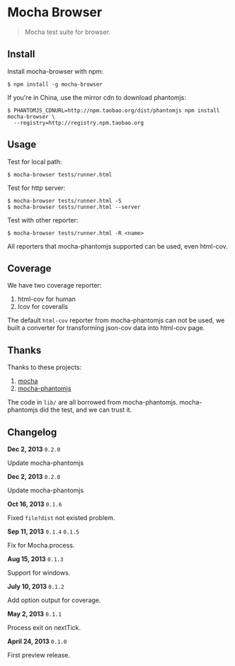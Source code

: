 # Mocha Browser

> Mocha test suite for browser.


## Install

Install mocha-browser with npm:

```
$ npm install -g mocha-browser
```

If you're in China, use the mirror cdn to download phantomjs:

```
$ PHANTOMJS_CDNURL=http://npm.taobao.org/dist/phantomjs npm install mocha-browser \
  --registry=http://registry.npm.taobao.org
```

## Usage

Test for local path:

```
$ mocha-browser tests/runner.html
```

Test for http server:

```
$ mocha-browser tests/runner.html -S
$ mocha-browser tests/runner.html --server
```

Test with other reporter:

```
$ mocha-browser tests/runner.html -R <name>
```

All reporters that mocha-phantomjs supported can be used, even html-cov.

## Coverage

We have two coverage reporter:

1. html-cov for human
2. lcov for coveralls

The default `html-cov` reporter from mocha-phantomjs can not be used,
we built a converter for transforming json-cov data into html-cov page.

## Thanks

Thanks to these projects:

1. [mocha](https://github.com/visionmedia/mocha)
2. [mocha-phantomjs](https://github.com/metaskills/mocha-phantomjs)

The code in `lib/` are all borrowed from mocha-phantomjs.
mocha-phantomjs did the test, and we can trust it.

## Changelog

**Dec 2, 2013** `0.2.0`

Update mocha-phantomjs

**Dec 2, 2013** `0.2.0`

Update mocha-phantomjs

**Oct 16, 2013** `0.1.6`

Fixed `file?dist` not existed problem.

**Sep 11, 2013** `0.1.4` `0.1.5`

Fix for Mocha.process.

**Aug 15, 2013** `0.1.3`

Support for windows.

**July 10, 2013** `0.1.2`

Add option output for coverage.

**May 2, 2013** `0.1.1`

Process exit on nextTick.

**April 24, 2013** `0.1.0`

First preview release.
